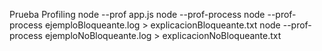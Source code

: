Prueba Profiling
node --prof app.js
node --prof-process
node --prof-process ejemploBloqueante.log > explicacionBloqueante.txt
node --prof-process ejemploNoBloqueante.log > explicacionNoBloqueante.txt
